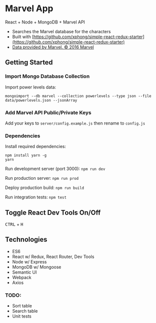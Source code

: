 # Marvel App

React + Node + MongoDB + Marvel API

* Searches the Marvel database for the characters
* Built with [https://github.com/xphong/simple-react-redux-starter](https://github.com/xphong/simple-react-redux-starter)
* [Data provided by Marvel. © 2016 Marvel](http://marvel.com)

## Getting Started

### Import Mongo Database Collection

Import power levels data:
```
mongoimport --db marvel --collection powerlevels --type json --file data/powerlevels.json --jsonArray
```

### Add Marvel API Public/Private Keys

Add your keys to `server/config.example.js` then rename to `config.js`

### Dependencies

Install required dependencies:
```
npm install yarn -g
yarn
```

Run development server (port 3000): `npm run dev`

Run production server: `npm run prod`

Deploy production build: `npm run build`

Run integration tests: `npm test`

## Toggle React Dev Tools On/Off
<kbd>CTRL</kbd> + <kbd>H</kbd>


## Technologies

* ES6
* React w/ Redux, React Router, Dev Tools
* Node w/ Express
* MongoDB w/ Mongoose
* Semantic UI
* Webpack
* Axios

### TODO:

* Sort table
* Search table
* Unit tests

